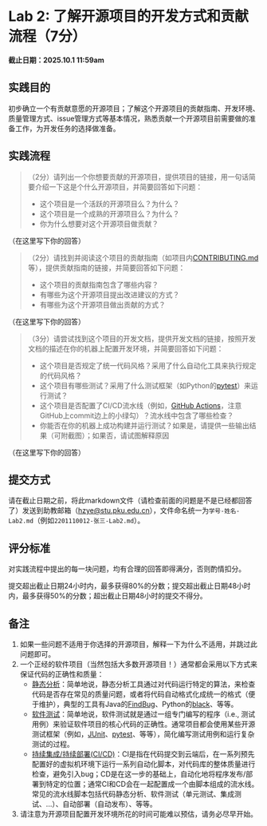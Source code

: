 # Lab 2: 了解开源项目的开发方式和贡献流程（7分）

**截止日期：2025.10.1 11:59am**

## 实践目的

初步确立一个有贡献意愿的开源项目；了解这个开源项目的贡献指南、开发环境、质量管理方式、issue管理方式等基本情况，熟悉贡献一个开源项目前需要做的准备工作，为开发任务的选择做准备。

## 实践流程

> （2分）请列出一个你想要贡献的开源项目，提供项目的链接，用一句话简要介绍一下这是个什么开源项目，并简要回答如下问题：
>   - 这个项目是一个活跃的开源项目么？为什么？
>   - 这个项目是一个成熟的开源项目么？为什么？
>   - 你为什么想要对这个开源项目做贡献？

（在这里写下你的回答）

> （2分）请找到并阅读这个项目的贡献指南（如项目内[CONTRIBUTING.md](https://docs.github.com/en/communities/setting-up-your-project-for-healthy-contributions/setting-guidelines-for-repository-contributors)等），提供贡献指南的链接，并简要回答如下问题：
>   - 这个项目的贡献指南包含了哪些内容？
>   - 有哪些为这个开源项目提出改进建议的方式？
>   - 有哪些为这个开源项目做出贡献的方式？

（在这里写下你的回答）

> （3分）请尝试找到这个项目的开发文档，提供开发文档的链接，按照开发文档的描述在你的机器上配置开发环境，并简要回答如下问题：
>   - 这个项目是否规定了统一代码风格？采用了什么自动化工具来执行规定的代码风格？
>   - 这个项目有哪些测试？采用了什么测试框架（如Python的[pytest](https://docs.pytest.org/en/7.4.x/)）来运行测试？
>   - 这个项目是否配置了CI/CD流水线（例如，[GitHub Actions](https://docs.github.com/en/actions)，注意GitHub上commit边上的小绿勾）？流水线中包含了哪些检查？
>   - 你能否在你的机器上成功构建并运行测试？如果是，请提供一些输出结果（可附截图）；如果否，请试图解释原因

（在这里写下你的回答）

## 提交方式

请在截止日期之前，将此markdown文件（请检查前面的问题是不是已经都回答了）发送到助教邮箱（hzye@stu.pku.edu.cn），文件命名统一为`学号-姓名-Lab2.md`（例如`2201110012-张三-Lab2.md`）。

## 评分标准

对实践流程中提出的每一块问题，均有合理的回答即得满分，否则酌情扣分。

提交超出截止日期24小时内，最多获得80%的分数；提交超出截止日期48小时内，最多获得50%的分数；超出截止日期48小时的提交不得分。

## 备注

1. 如果一些问题不适用于你选择的开源项目，解释一下为什么不适用，并跳过此问题即可。
2. 一个正经的软件项目（当然包括大多数开源项目！）通常都会采用以下方式来保证代码的正确性和质量：
    - [静态分析](https://en.wikipedia.org/wiki/List_of_tools_for_static_code_analysis)：简单地说，静态分析工具通过对代码运行特定的算法，来检查代码是否存在常见的质量问题，或者将代码自动格式化成统一的格式（便于维护），典型的工具有Java的[FindBug](http://findbugs.sourceforge.net/)、Python的[black](https://black.readthedocs.io/en/stable/)、等等。
    - [软件测试](https://en.wikipedia.org/wiki/Software_testing)：简单地说，软件测试就是通过一组专门编写的程序（i.e., 测试用例）来验证软件项目的核心代码的正确性。通常项目都会使用某些开源测试框架（例如，[JUnit](https://junit.org/junit5/)、[pytest](https://docs.pytest.org/en/7.1.x/)、等等），简化编写测试用例和运行复杂测试的过程。
    - [持续集成/持续部署(CI/CD)](https://en.wikipedia.org/wiki/Continuous_integration)：CI是指在代码提交到云端后，在一系列预先配置好的虚拟机环境下运行一系列自动化脚本，对代码库的整体质量进行检查，避免引入bug；CD是在这一步的基础上，自动化地将程序发布/部署到特定的位置；通常CI和CD会在一起配置成一个由脚本组成的流水线。常见的流水线脚本包括代码静态分析、软件测试（单元测试、集成测试、...）、自动部署（自动发布）、等等。
3. 请注意为开源项目配置开发环境所花的时间可能难以预估，请务必尽早开始。
    

